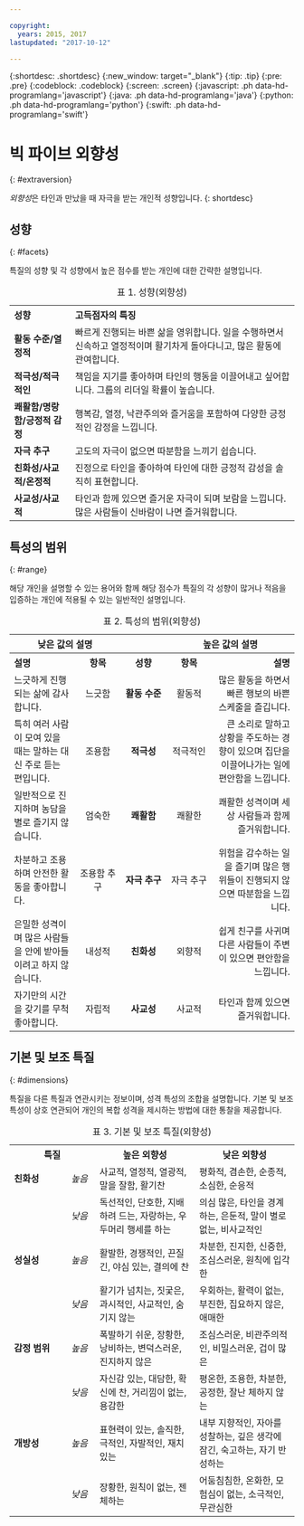 ```yaml
---

copyright:
  years: 2015, 2017
lastupdated: "2017-10-12"

---
```


{:shortdesc: .shortdesc}
{:new_window: target="_blank"}
{:tip: .tip}
{:pre: .pre}
{:codeblock: .codeblock}
{:screen: .screen}
{:javascript: .ph data-hd-programlang='javascript'}
{:java: .ph data-hd-programlang='java'}
{:python: .ph data-hd-programlang='python'}
{:swift: .ph data-hd-programlang='swift'}

# 빅 파이브 외향성
{: #extraversion}

*외향성*은 타인과 만났을 때 자극을 받는 개인적 성향입니다.
{: shortdesc}

## 성향
{: #facets}

특질의 성향 및 각 성향에서 높은 점수를 받는 개인에 대한 간략한 설명입니다. 

<table>
  <caption>표 1. 성향(외향성)</caption>
  <tr>
    <th style="text-align:left">성향</th>
    <th style="text-align:left">고득점자의 특징</th>
  </tr>
  <tr>
    <td><strong>활동 수준/열정적</strong></td>
    <td>빠르게 진행되는 바쁜 삶을 영위합니다. 일을 수행하면서 신속하고 열정적이며 활기차게 돌아다니고, 많은 활동에 관여합니다. </td>
  </tr>
  <tr>
    <td><strong>적극성/적극적인</strong></td>
    <td>책임을 지기를 좋아하며 타인의 행동을 이끌어내고 싶어합니다. 그룹의 리더일 확률이 높습니다. </td>
  </tr>
  <tr>
    <td><strong>쾌활함/명랑함/긍정적 감정</strong></td>
    <td>행복감, 열정, 낙관주의와 즐거움을 포함하여 다양한 긍정적인 감정을 느낍니다. </td>
  </tr>
  <tr>
    <td><strong>자극 추구</strong></td>
    <td>고도의 자극이 없으면 따분함을 느끼기 쉽습니다. </td>
  </tr>
  <tr>
    <td><strong>친화성/사교적/온정적</strong></td>
    <td>진정으로 타인을 좋아하여 타인에 대한 긍정적 감성을 솔직히 표현합니다. </td>
  </tr>
  <tr>
    <td><strong>사교성/사교적</strong></td>
    <td>타인과 함께 있으면 즐거운 자극이 되며 보람을 느낍니다.
    많은 사람들이 신바람이 나면 즐거워합니다. </td>
  </tr>
</table>

## 특성의 범위
{: #range}

해당 개인을 설명할 수 있는 용어와 함께 해당 점수가 특질의 각 성향이 많거나 적음을 입증하는 개인에 적용될 수 있는 일반적인 설명입니다. 

<table>
  <caption>표 2. 특성의 범위(외향성)</caption>
  <tr>
    <th colspan="2" style="text-align:center">낮은 값의 설명</th>
    <th></th>
    <th colspan="2" style="text-align:center">높은 값의 설명</th>
  </tr>
  <tr>
    <th style="text-align:left; width:23%">설명</th>
    <th style="text-align:center; width:16%">항목</th>
    <th style="text-align:center; width:16%">성향</th>
    <th style="text-align:center; width:16%">항목</th>
    <th style="text-align:right">설명</th>
  </tr>
  <tr>
    <td style="text-align:left">느긋하게 진행되는 삶에 감사합니다. </td>
    <td style="text-align:center">느긋함</td>
    <td style="text-align:center"><strong>활동 수준</strong></td>
    <td style="text-align:center">활동적</td>
    <td style="text-align:right">많은 활동을 하면서 빠른 행보의 바쁜 스케줄을 즐깁니다. </td>
  </tr>
  <tr>
    <td style="text-align:left">특히 여러 사람이 모여 있을 때는 말하는 대신 주로 듣는 편입니다. </td>
    <td style="text-align:center">조용함</td>
    <td style="text-align:center"><strong>적극성</strong></td>
    <td style="text-align:center">적극적인</td>
    <td style="text-align:right">큰 소리로 말하고 상황을 주도하는 경향이 있으며 집단을 이끌어나가는 일에 편안함을 느낍니다. </td>
  </tr>
  <tr>
    <td style="text-align:left">일반적으로 진지하며 농담을 별로 즐기지 않습니다. </td>
    <td style="text-align:center">엄숙한</td>
    <td style="text-align:center"><strong>쾌활함</strong></td>
    <td style="text-align:center">쾌활한</td>
    <td style="text-align:right">쾌활한 성격이며 세상 사람들과 함께 즐거워합니다. </td>
  </tr>
  <tr>
    <td style="text-align:left">차분하고 조용하며 안전한 활동을 좋아합니다. </td>
    <td style="text-align:center">조용함 추구</td>
    <td style="text-align:center"><strong>자극 추구</strong></td>
    <td style="text-align:center">자극 추구</td>
    <td style="text-align:right">위험을 감수하는 일을 즐기며 많은 행위들이 진행되지 않으면 따분함을 느낍니다. </td>
  </tr>
  <tr>
    <td style="text-align:left">은밀한 성격이며 많은 사람들을 안에 받아들이려고 하지 않습니다. </td>
    <td style="text-align:center">내성적</td>
    <td style="text-align:center"><strong>친화성</strong></td>
    <td style="text-align:center">외향적</td>
    <td style="text-align:right">쉽게 친구를 사귀며 다른 사람들이 주변이 있으면 편안함을 느낍니다. </td>
  </tr>
  <tr>
    <td style="text-align:left">자기만의 시간을 갖기를 무척 좋아합니다. </td>
    <td style="text-align:center">자립적</td>
    <td style="text-align:center"><strong>사교성</strong></td>
    <td style="text-align:center">사교적</td>
    <td style="text-align:right">타인과 함께 있으면 즐거워합니다. </td>
  </tr>
</table>

## 기본 및 보조 특질
{: #dimensions}

특질을 다른 특질과 연관시키는 정보이며, 성격 특성의 조합을 설명합니다. 
기본 및 보조 특성이 상호 연관되어 개인의 복합 성격을 제시하는 방법에 대한 통찰을 제공합니다. 

<table>
  <caption>표 3. 기본 및 보조 특질(외향성)</caption>
  <tr>
    <th colspan="2" style="width:30%">특질</th>
    <th style="width:35%">높은 외향성</th>
    <th style="width:35%">낮은 외향성</th>
  </tr>
  <tr>
    <td style="text-align:left"><strong>친화성</strong></td>
    <td style="text-align:center"><em>높음</em></td>
    <td>사교적, 열정적, 열광적, 말을 잘함, 활기찬</td>
    <td>평화적, 겸손한, 순종적, 소심한, 순응적</td>
  </tr>
  <tr>
    <td></td>
    <td style="text-align:center"><em>낮음</em></td>
    <td>독선적인, 단호한, 지배하려 드는, 자랑하는, 우두머리 행세를 하는</td>
    <td>의심 많은, 타인을 경계하는, 은둔적, 말이 별로 없는, 비사교적인</td>
  </tr>
  <tr>
    <td style="text-align:left"><strong>성실성</strong></td>
    <td style="text-align:center"><em>높음</em></td>
    <td>활발한, 경쟁적인, 끈질긴, 야심 있는, 결의에 찬</td>
    <td>차분한, 진지한, 신중한, 조심스러운, 원칙에 입각한</td>
  </tr>
  <tr>
    <td></td>
    <td style="text-align:center"><em>낮음</em></td>
    <td>활기가 넘치는, 짓궂은, 과시적인, 사교적인, 숨기지 않는</td>
    <td>우회하는, 활력이 없는, 부진한, 집요하지 않은, 애매한</td>
  </tr>
  <tr>
    <td style="text-align:left"><strong>감정 범위</strong></td>
    <td style="text-align:center"><em>높음</em></td>
    <td>폭발하기 쉬운, 장황한, 낭비하는, 변덕스러운, 진지하지 않은</td>
    <td>조심스러운, 비관주의적인, 비밀스러운, 겁이 많은</td>
  </tr>
  <tr>
    <td></td>
    <td style="text-align:center"><em>낮음</em></td>
    <td>자신감 있는, 대담한, 확신에 찬, 거리낌이 없는, 용감한</td>
    <td>평온한, 조용한, 차분한, 공정한, 잘난 체하지 않는</td>
  </tr>
  <tr>
    <td style="text-align:left"><strong>개방성</strong></td>
    <td style="text-align:center"><em>높음</em></td>
    <td>표현력이 있는, 솔직한, 극적인, 자발적인, 재치 있는</td>
    <td>내부 지향적인, 자아를 성찰하는, 깊은 생각에 잠긴, 숙고하는, 자기 반성하는</td>
  </tr>
  <tr>
    <td></td>
    <td style="text-align:center"><em>낮음</em></td>
    <td>장황한, 원칙이 없는, 젠체하는</td>
    <td>어둠침침한, 온화한, 모험심이 없는, 소극적인, 무관심한</td>
  </tr>
</table>
